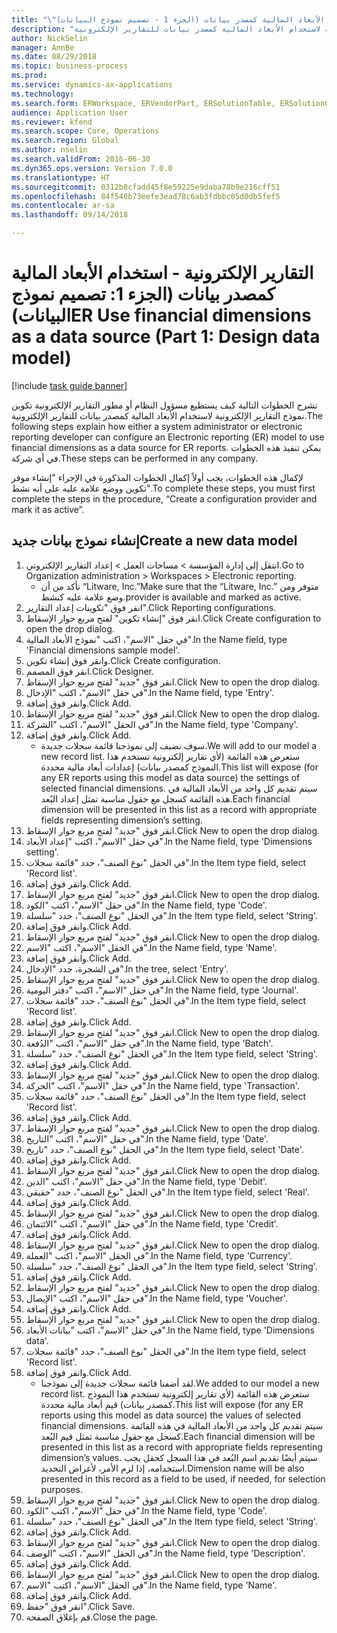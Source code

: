 ```yaml
--- 
title: "\"التقارير الإلكترونية - استخدام الأبعاد المالية كمصدر بيانات (الجزء 1 - تصميم نموذج البيانات)"
description: "تشرح الخطوات التالية كيف يستطيع مسؤول النظام أو مطور التقارير الإلكترونية تكوين نموذج التقارير الإلكترونية لاستخدام الأبعاد المالية كمصدر بيانات للتقارير الإلكترونية."
author: NickSelin
manager: AnnBe
ms.date: 08/29/2018
ms.topic: business-process
ms.prod: 
ms.service: dynamics-ax-applications
ms.technology: 
ms.search.form: ERWorkspace, ERVendorPart, ERSolutionTable, ERSolutionCreateDropDialog, ERDataModelDesigner, ERDataModelContentsItemCreationDialog
audience: Application User
ms.reviewer: kfend
ms.search.scope: Core, Operations
ms.search.region: Global
ms.author: nselin
ms.search.validFrom: 2016-06-30
ms.dyn365.ops.version: Version 7.0.0
ms.translationtype: HT
ms.sourcegitcommit: 0312b8cfadd45f8e59225e9daba78b9e216cff51
ms.openlocfilehash: 84f546b73eefe3ead78c6ab3fdbbc05d0db5fef5
ms.contentlocale: ar-sa
ms.lasthandoff: 09/14/2018

---
```

# <a name="er-use-financial-dimensions-as-a-data-source-part-1-design-data-model"></a><span data-ttu-id="bb674-103">التقارير الإلكترونية - استخدام الأبعاد المالية كمصدر بيانات (الجزء 1: تصميم نموذج البيانات)</span><span class="sxs-lookup"><span data-stu-id="bb674-103">ER Use financial dimensions as a data source (Part 1: Design data model)</span></span>

[!include [task guide banner](../../includes/task-guide-banner.md)]

<span data-ttu-id="bb674-104">تشرح الخطوات التالية كيف يستطيع مسؤول النظام أو مطور التقارير الإلكترونية تكوين نموذج التقارير الإلكترونية لاستخدام الأبعاد المالية كمصدر بيانات للتقارير الإلكترونية.</span><span class="sxs-lookup"><span data-stu-id="bb674-104">The following steps explain how either a system administrator or electronic reporting developer can configure an Electronic reporting (ER) model to use financial dimensions as a data source for ER reports.</span></span> <span data-ttu-id="bb674-105">يمكن تنفيذ هذه الخطوات في أي شركة.</span><span class="sxs-lookup"><span data-stu-id="bb674-105">These steps can be performed in any company.</span></span>

<span data-ttu-id="bb674-106">لإكمال هذه الخطوات، يجب أولاً إكمال الخطوات المذكورة في الإجراء "إنشاء موفر تكوين ووضع علامة عليه على أنه نشط".</span><span class="sxs-lookup"><span data-stu-id="bb674-106">To complete these steps, you must first complete the steps in the procedure, “Create a configuration provider and mark it as active”.</span></span>


## <a name="create-a-new-data-model"></a><span data-ttu-id="bb674-107">إنشاء نموذج بيانات جديد</span><span class="sxs-lookup"><span data-stu-id="bb674-107">Create a new data model</span></span>
1. <span data-ttu-id="bb674-108">انتقل إلى إدارة المؤسسة > مساحات العمل‬ > إعداد التقارير الإلكتروني‬.</span><span class="sxs-lookup"><span data-stu-id="bb674-108">Go to Organization administration > Workspaces > Electronic reporting.</span></span>
    * <span data-ttu-id="bb674-109">تأكد من أن “Litware, Inc.”</span><span class="sxs-lookup"><span data-stu-id="bb674-109">Make sure that the “Litware, Inc.”</span></span> <span data-ttu-id="bb674-110">متوفر ومن وضع علامة عليه كنشط.</span><span class="sxs-lookup"><span data-stu-id="bb674-110">provider is available and marked as active.</span></span>  
2. <span data-ttu-id="bb674-111">انقر فوق "تكوينات إعداد التقارير‬".</span><span class="sxs-lookup"><span data-stu-id="bb674-111">Click Reporting configurations.</span></span>
3. <span data-ttu-id="bb674-112">انقر فوق "إنشاء تكوين" لفتح مربع حوار الإسقاط‬.</span><span class="sxs-lookup"><span data-stu-id="bb674-112">Click Create configuration to open the drop dialog.</span></span>
4. <span data-ttu-id="bb674-113">في حقل "الاسم"، اكتب "نموذج الأبعاد المالية".</span><span class="sxs-lookup"><span data-stu-id="bb674-113">In the Name field, type 'Financial dimensions sample model'.</span></span>
5. <span data-ttu-id="bb674-114">وانقر فوق إنشاء تكوين.</span><span class="sxs-lookup"><span data-stu-id="bb674-114">Click Create configuration.</span></span>
6. <span data-ttu-id="bb674-115">انقر فوق المصمم.</span><span class="sxs-lookup"><span data-stu-id="bb674-115">Click Designer.</span></span>
7. <span data-ttu-id="bb674-116">انقر فوق "جديد" لفتح مربع حوار الإسقاط‬.</span><span class="sxs-lookup"><span data-stu-id="bb674-116">Click New to open the drop dialog.</span></span>
8. <span data-ttu-id="bb674-117">في حقل "الاسم"، اكتب "الإدخال".</span><span class="sxs-lookup"><span data-stu-id="bb674-117">In the Name field, type 'Entry'.</span></span>
9. <span data-ttu-id="bb674-118">وانقر فوق إضافة.</span><span class="sxs-lookup"><span data-stu-id="bb674-118">Click Add.</span></span>
10. <span data-ttu-id="bb674-119">انقر فوق "جديد" لفتح مربع حوار الإسقاط‬.</span><span class="sxs-lookup"><span data-stu-id="bb674-119">Click New to open the drop dialog.</span></span>
11. <span data-ttu-id="bb674-120">في الحقل "الاسم"، اكتب "الشركة".</span><span class="sxs-lookup"><span data-stu-id="bb674-120">In the Name field, type 'Company'.</span></span>
12. <span data-ttu-id="bb674-121">وانقر فوق إضافة.</span><span class="sxs-lookup"><span data-stu-id="bb674-121">Click Add.</span></span>
    * <span data-ttu-id="bb674-122">سوف نضيف إلى نموذجنا قائمة سجلات جديدة.</span><span class="sxs-lookup"><span data-stu-id="bb674-122">We will add to our model a new record list.</span></span> <span data-ttu-id="bb674-123">ستعرض هذه القائمة (لأي تقارير إلكترونية تستخدم هذا النموذج كمصدر بيانات) إعدادات أبعاد مالية محددة.</span><span class="sxs-lookup"><span data-stu-id="bb674-123">This list will expose (for any ER reports using this model as data source) the settings of selected financial dimensions.</span></span> <span data-ttu-id="bb674-124">سيتم تقديم كل واحد من الأبعاد المالية في هذه القائمة كسجل مع حقول مناسبة تمثل إعداد البُعد.</span><span class="sxs-lookup"><span data-stu-id="bb674-124">Each financial dimension will be presented in this list as a record with appropriate fields representing dimension’s setting.</span></span>  
13. <span data-ttu-id="bb674-125">انقر فوق "جديد" لفتح مربع حوار الإسقاط‬.</span><span class="sxs-lookup"><span data-stu-id="bb674-125">Click New to open the drop dialog.</span></span>
14. <span data-ttu-id="bb674-126">في حقل "الاسم"، اكتب "إعداد الأبعاد‬".</span><span class="sxs-lookup"><span data-stu-id="bb674-126">In the Name field, type 'Dimensions setting'.</span></span>
15. <span data-ttu-id="bb674-127">في الحقل "نوع الصنف"، حدد "قائمة سجلات".</span><span class="sxs-lookup"><span data-stu-id="bb674-127">In the Item type field, select 'Record list'.</span></span>
16. <span data-ttu-id="bb674-128">وانقر فوق إضافة.</span><span class="sxs-lookup"><span data-stu-id="bb674-128">Click Add.</span></span>
17. <span data-ttu-id="bb674-129">انقر فوق "جديد" لفتح مربع حوار الإسقاط‬.</span><span class="sxs-lookup"><span data-stu-id="bb674-129">Click New to open the drop dialog.</span></span>
18. <span data-ttu-id="bb674-130">في حقل "الاسم"، اكتب "الكود".</span><span class="sxs-lookup"><span data-stu-id="bb674-130">In the Name field, type 'Code'.</span></span>
19. <span data-ttu-id="bb674-131">في الحقل "نوع الصنف"، حدد "سلسلة".</span><span class="sxs-lookup"><span data-stu-id="bb674-131">In the Item type field, select 'String'.</span></span>
20. <span data-ttu-id="bb674-132">وانقر فوق إضافة.</span><span class="sxs-lookup"><span data-stu-id="bb674-132">Click Add.</span></span>
21. <span data-ttu-id="bb674-133">انقر فوق "جديد" لفتح مربع حوار الإسقاط‬.</span><span class="sxs-lookup"><span data-stu-id="bb674-133">Click New to open the drop dialog.</span></span>
22. <span data-ttu-id="bb674-134">في الحقل "الاسم"، اكتب "الاسم".</span><span class="sxs-lookup"><span data-stu-id="bb674-134">In the Name field, type 'Name'.</span></span>
23. <span data-ttu-id="bb674-135">وانقر فوق إضافة.</span><span class="sxs-lookup"><span data-stu-id="bb674-135">Click Add.</span></span>
24. <span data-ttu-id="bb674-136">في الشجرة، حدد "الإدخال".</span><span class="sxs-lookup"><span data-stu-id="bb674-136">In the tree, select 'Entry'.</span></span>
25. <span data-ttu-id="bb674-137">انقر فوق "جديد" لفتح مربع حوار الإسقاط‬.</span><span class="sxs-lookup"><span data-stu-id="bb674-137">Click New to open the drop dialog.</span></span>
26. <span data-ttu-id="bb674-138">في حقل "الاسم"، اكتب "دفتر اليومية".</span><span class="sxs-lookup"><span data-stu-id="bb674-138">In the Name field, type 'Journal'.</span></span>
27. <span data-ttu-id="bb674-139">في الحقل "نوع الصنف"، حدد "قائمة سجلات".</span><span class="sxs-lookup"><span data-stu-id="bb674-139">In the Item type field, select 'Record list'.</span></span>
28. <span data-ttu-id="bb674-140">وانقر فوق إضافة.</span><span class="sxs-lookup"><span data-stu-id="bb674-140">Click Add.</span></span>
29. <span data-ttu-id="bb674-141">انقر فوق "جديد" لفتح مربع حوار الإسقاط‬.</span><span class="sxs-lookup"><span data-stu-id="bb674-141">Click New to open the drop dialog.</span></span>
30. <span data-ttu-id="bb674-142">في حقل "الاسم"، اكتب "الدُفعة".</span><span class="sxs-lookup"><span data-stu-id="bb674-142">In the Name field, type 'Batch'.</span></span>
31. <span data-ttu-id="bb674-143">في الحقل "نوع الصنف"، حدد "سلسلة".</span><span class="sxs-lookup"><span data-stu-id="bb674-143">In the Item type field, select 'String'.</span></span>
32. <span data-ttu-id="bb674-144">وانقر فوق إضافة.</span><span class="sxs-lookup"><span data-stu-id="bb674-144">Click Add.</span></span>
33. <span data-ttu-id="bb674-145">انقر فوق "جديد" لفتح مربع حوار الإسقاط‬.</span><span class="sxs-lookup"><span data-stu-id="bb674-145">Click New to open the drop dialog.</span></span>
34. <span data-ttu-id="bb674-146">في حقل "الاسم"، اكتب "الحركة".</span><span class="sxs-lookup"><span data-stu-id="bb674-146">In the Name field, type 'Transaction'.</span></span>
35. <span data-ttu-id="bb674-147">في الحقل "نوع الصنف"، حدد "قائمة سجلات".</span><span class="sxs-lookup"><span data-stu-id="bb674-147">In the Item type field, select 'Record list'.</span></span>
36. <span data-ttu-id="bb674-148">وانقر فوق إضافة.</span><span class="sxs-lookup"><span data-stu-id="bb674-148">Click Add.</span></span>
37. <span data-ttu-id="bb674-149">انقر فوق "جديد" لفتح مربع حوار الإسقاط‬.</span><span class="sxs-lookup"><span data-stu-id="bb674-149">Click New to open the drop dialog.</span></span>
38. <span data-ttu-id="bb674-150">في حقل "الاسم"، اكتب "التاريخ".</span><span class="sxs-lookup"><span data-stu-id="bb674-150">In the Name field, type 'Date'.</span></span>
39. <span data-ttu-id="bb674-151">في الحقل "نوع الصنف"، حدد "تاريخ".</span><span class="sxs-lookup"><span data-stu-id="bb674-151">In the Item type field, select 'Date'.</span></span>
40. <span data-ttu-id="bb674-152">وانقر فوق إضافة.</span><span class="sxs-lookup"><span data-stu-id="bb674-152">Click Add.</span></span>
41. <span data-ttu-id="bb674-153">انقر فوق "جديد" لفتح مربع حوار الإسقاط‬.</span><span class="sxs-lookup"><span data-stu-id="bb674-153">Click New to open the drop dialog.</span></span>
42. <span data-ttu-id="bb674-154">في حقل "الاسم"، اكتب "الدين".</span><span class="sxs-lookup"><span data-stu-id="bb674-154">In the Name field, type 'Debit'.</span></span>
43. <span data-ttu-id="bb674-155">في الحقل "نوع الصنف"، حدد "حقيقي".</span><span class="sxs-lookup"><span data-stu-id="bb674-155">In the Item type field, select 'Real'.</span></span>
44. <span data-ttu-id="bb674-156">وانقر فوق إضافة.</span><span class="sxs-lookup"><span data-stu-id="bb674-156">Click Add.</span></span>
45. <span data-ttu-id="bb674-157">انقر فوق "جديد" لفتح مربع حوار الإسقاط‬.</span><span class="sxs-lookup"><span data-stu-id="bb674-157">Click New to open the drop dialog.</span></span>
46. <span data-ttu-id="bb674-158">في حقل "الاسم"، اكتب "الائتمان".</span><span class="sxs-lookup"><span data-stu-id="bb674-158">In the Name field, type 'Credit'.</span></span>
47. <span data-ttu-id="bb674-159">وانقر فوق إضافة.</span><span class="sxs-lookup"><span data-stu-id="bb674-159">Click Add.</span></span>
48. <span data-ttu-id="bb674-160">انقر فوق "جديد" لفتح مربع حوار الإسقاط‬.</span><span class="sxs-lookup"><span data-stu-id="bb674-160">Click New to open the drop dialog.</span></span>
49. <span data-ttu-id="bb674-161">في الحقل "الاسم"، اكتب "العملة".</span><span class="sxs-lookup"><span data-stu-id="bb674-161">In the Name field, type 'Currency'.</span></span>
50. <span data-ttu-id="bb674-162">في الحقل "نوع الصنف"، حدد "سلسلة".</span><span class="sxs-lookup"><span data-stu-id="bb674-162">In the Item type field, select 'String'.</span></span>
51. <span data-ttu-id="bb674-163">وانقر فوق إضافة.</span><span class="sxs-lookup"><span data-stu-id="bb674-163">Click Add.</span></span>
52. <span data-ttu-id="bb674-164">انقر فوق "جديد" لفتح مربع حوار الإسقاط‬.</span><span class="sxs-lookup"><span data-stu-id="bb674-164">Click New to open the drop dialog.</span></span>
53. <span data-ttu-id="bb674-165">في حقل "الاسم"، اكتب "الإيصال".</span><span class="sxs-lookup"><span data-stu-id="bb674-165">In the Name field, type 'Voucher'.</span></span>
54. <span data-ttu-id="bb674-166">وانقر فوق إضافة.</span><span class="sxs-lookup"><span data-stu-id="bb674-166">Click Add.</span></span>
55. <span data-ttu-id="bb674-167">انقر فوق "جديد" لفتح مربع حوار الإسقاط‬.</span><span class="sxs-lookup"><span data-stu-id="bb674-167">Click New to open the drop dialog.</span></span>
56. <span data-ttu-id="bb674-168">في حقل "الاسم"، اكتب "بيانات الأبعاد‬".</span><span class="sxs-lookup"><span data-stu-id="bb674-168">In the Name field, type 'Dimensions data'.</span></span>
57. <span data-ttu-id="bb674-169">في الحقل "نوع الصنف"، حدد "قائمة سجلات".</span><span class="sxs-lookup"><span data-stu-id="bb674-169">In the Item type field, select 'Record list'.</span></span>
58. <span data-ttu-id="bb674-170">وانقر فوق إضافة.</span><span class="sxs-lookup"><span data-stu-id="bb674-170">Click Add.</span></span>
    * <span data-ttu-id="bb674-171">لقد أضفنا قائمة سجلات جديدة إلى نموذجنا.</span><span class="sxs-lookup"><span data-stu-id="bb674-171">We added to our model a new record list.</span></span> <span data-ttu-id="bb674-172">ستعرض هذه القائمة (لأي تقارير إلكترونية تستخدم هذا النموذج كمصدر بيانات) قيم أبعاد مالية محددة.</span><span class="sxs-lookup"><span data-stu-id="bb674-172">This list will expose (for any ER reports using this model as data source) the values of selected financial dimensions.</span></span> <span data-ttu-id="bb674-173">سيتم تقديم كل واحد من الأبعاد المالية في هذه القائمة كسجل مع حقول مناسبة تمثل قيم البُعد.</span><span class="sxs-lookup"><span data-stu-id="bb674-173">Each financial dimension will be presented in this list as a record with appropriate fields representing dimension’s values.</span></span> <span data-ttu-id="bb674-174">سيتم أيضًا تقديم اسم البُعد في هذا السجل كحقل يجب استخدامه، إذا لزم الأمر، لأغراض التحديد.</span><span class="sxs-lookup"><span data-stu-id="bb674-174">Dimension name will be also presented in this record as a field to be used, if needed, for selection purposes.</span></span>  
59. <span data-ttu-id="bb674-175">انقر فوق "جديد" لفتح مربع حوار الإسقاط‬.</span><span class="sxs-lookup"><span data-stu-id="bb674-175">Click New to open the drop dialog.</span></span>
60. <span data-ttu-id="bb674-176">في حقل "الاسم"، اكتب "الكود".</span><span class="sxs-lookup"><span data-stu-id="bb674-176">In the Name field, type 'Code'.</span></span>
61. <span data-ttu-id="bb674-177">في الحقل "نوع الصنف"، حدد "سلسلة".</span><span class="sxs-lookup"><span data-stu-id="bb674-177">In the Item type field, select 'String'.</span></span>
62. <span data-ttu-id="bb674-178">وانقر فوق إضافة.</span><span class="sxs-lookup"><span data-stu-id="bb674-178">Click Add.</span></span>
63. <span data-ttu-id="bb674-179">انقر فوق "جديد" لفتح مربع حوار الإسقاط‬.</span><span class="sxs-lookup"><span data-stu-id="bb674-179">Click New to open the drop dialog.</span></span>
64. <span data-ttu-id="bb674-180">في الحقل "الاسم"، اكتب "الوصف".</span><span class="sxs-lookup"><span data-stu-id="bb674-180">In the Name field, type 'Description'.</span></span>
65. <span data-ttu-id="bb674-181">وانقر فوق إضافة.</span><span class="sxs-lookup"><span data-stu-id="bb674-181">Click Add.</span></span>
66. <span data-ttu-id="bb674-182">انقر فوق "جديد" لفتح مربع حوار الإسقاط‬.</span><span class="sxs-lookup"><span data-stu-id="bb674-182">Click New to open the drop dialog.</span></span>
67. <span data-ttu-id="bb674-183">في الحقل "الاسم"، اكتب "الاسم".</span><span class="sxs-lookup"><span data-stu-id="bb674-183">In the Name field, type 'Name'.</span></span>
68. <span data-ttu-id="bb674-184">وانقر فوق إضافة.</span><span class="sxs-lookup"><span data-stu-id="bb674-184">Click Add.</span></span>
69. <span data-ttu-id="bb674-185">انقر فوق "حفظ".</span><span class="sxs-lookup"><span data-stu-id="bb674-185">Click Save.</span></span>
70. <span data-ttu-id="bb674-186">قم بإغلاق الصفحة.</span><span class="sxs-lookup"><span data-stu-id="bb674-186">Close the page.</span></span>


